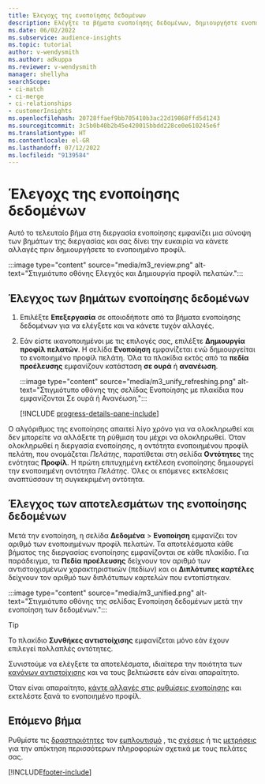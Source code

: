 ```yaml
---
title: Έλεγοχς της ενοποίησης δεδομένων
description: Ελέγξτε τα βήματα ενοποίησης δεδομένων, δημιουργήστε ενοποιημένα προφίλ πελατών και ελέγξτε τα αποτελέσματα
ms.date: 06/02/2022
ms.subservice: audience-insights
ms.topic: tutorial
author: v-wendysmith
ms.author: adkuppa
ms.reviewer: v-wendysmith
manager: shellyha
searchScope:
- ci-match
- ci-merge
- ci-relationships
- customerInsights
ms.openlocfilehash: 20728ffaef9bb705410b3ac22d19868ffd5d1243
ms.sourcegitcommit: 3c5b0b40b2b45e420015bbdd228ce0e610245e6f
ms.translationtype: HT
ms.contentlocale: el-GR
ms.lasthandoff: 07/12/2022
ms.locfileid: "9139584"
---
```

# <a name="review-data-unification"></a>Έλεγοχς της ενοποίησης δεδομένων

Αυτό το τελευταίο βήμα στη διεργασία ενοποίησης εμφανίζει μια σύνοψη των βημάτων της διεργασίας και σας δίνει την ευκαιρία να κάνετε αλλαγές πριν δημιουργήσετε το ενοποιημένο προφίλ.

:::image type="content" source="media/m3_review.png" alt-text="Στιγμιότυπο οθόνης Ελεγχός και Δημιουργία προφίλ πελατών.":::

## <a name="review-the-data-unification-steps"></a>Έλεγχος των βημάτων ενοποίησης δεδομένων

1. Επιλέξτε **Επεξεργασία** σε οποιοδήποτε από τα βήματα ενοποίησης δεδομένων για να ελέγξετε και να κάνετε τυχόν αλλαγές.

1. Εάν είστε ικανοποιημένοι με τις επιλογές σας, επιλέξτε **Δημιουργία προφίλ πελατών**. Η σελίδα **Ενοποίηση** εμφανίζεται ενώ δημιουργείται το ενοποιημένο προφίλ πελάτη. Όλα τα πλακίδια εκτός από τα **πεδία προέλευσης** εμφανίζουν κατάσταση **σε ουρά** ή **ανανέωση**.

   :::image type="content" source="media/m3_unify_refreshing.png" alt-text="Στιγμιότυπο οθόνης της σελίδας Ενοποίησης με πλακίδια που εμφανίζονται Σε ουρά ή Ανανέωση.":::

   [!INCLUDE [progress-details-pane-include](includes/progress-details-pane.md)]

Ο αλγόριθμος της ενοποίησης απαιτεί λίγο χρόνο για να ολοκληρωθεί και δεν μπορείτε να αλλάξετε τη ρύθμιση του μέχρι να ολοκληρωθεί. Όταν ολοκληρωθεί η διεργασία ενοποίησης, η οντότητα ενοποιημένου προφίλ πελάτη, που ονομάζεται *Πελάτης*, παρατίθεται στη σελίδα **Οντότητες** της ενότητας **Προφίλ**. Η πρώτη επιτυχημένη εκτέλεση ενοποίησης δημιουργεί την ενοποιημένη οντότητα *Πελάτης*. Όλες οι επόμενες εκτελέσεις αναπτύσσουν τη συγκεκριμένη οντότητα.

## <a name="review-the-results-of-data-unification"></a>Έλεγχος των αποτελεσμάτων της ενοποίησης δεδομένων

Μετά την ενοποίηση, η σελίδα **Δεδομένα** > **Ενοποίηση** εμφανίζει τον αριθμό των ενοποιημένων προφίλ πελατών. Τα αποτελέσματα κάθε βήματος της διεργασίας ενοποίησης εμφανίζονται σε κάθε πλακίδιο. Για παράδειγμα, τα **Πεδία προέλευσης** δείχνουν τον αριθμό των αντιστοιχισμένων χαρακτηριστικών (πεδίων) και οι **Διπλότυπες καρτέλες** δείχνουν τον αριθμό των διπλότυπων καρτελών που εντοπίστηκαν.

:::image type="content" source="media/m3_unified.png" alt-text="Στιγμιότυπο οθόνης της σελίδας Ενοποίηση δεδομένων μετά την ενοποίηση των δεδομένων.":::

> [!TIP]
> Το πλακίδιο **Συνθήκες αντιστοίχισης** εμφανίζεται μόνο εάν έχουν επιλεγεί πολλαπλές οντότητες.

Συνιστούμε να ελέγξετε τα αποτελέσματα, ιδιαίτερα την ποιότητα των [κανόνων αντιστοίχισης](data-unification-update.md#manage-match-rules) και να τους βελτιώσετε εάν είναι απαραίτητο.

Όταν είναι απαραίτητο, [κάντε αλλαγές στις ρυθμίσεις ενοποίησης](data-unification-update.md) και εκτελέστε ξανά το ενοποιημένο προφίλ.

## <a name="next-step"></a>Επόμενο βήμα

Ρυθμίστε τις [δραστηριότητες](activities.md) τον [εμπλουτισμό](enrichment-hub.md) , τις [σχέσεις](relationships.md) ή τις [μετρήσεις](measures.md) για την απόκτηση περισσότερων πληροφοριών σχετικά με τους πελάτες σας.

[!INCLUDE[footer-include](includes/footer-banner.md)]
